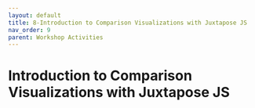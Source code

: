 ```yaml
---
layout: default
title: 8-Introduction to Comparison Visualizations with Juxtapose JS
nav_order: 9
parent: Workshop Activities
---
```

# Introduction to Comparison Visualizations with Juxtapose JS

